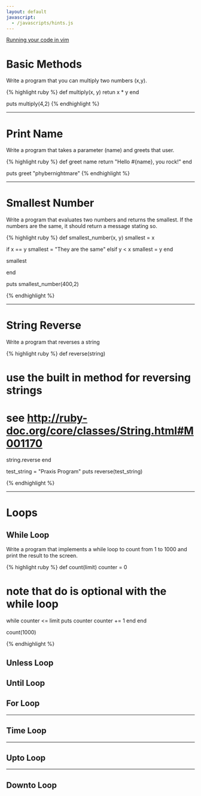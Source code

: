 ```yaml
---
layout: default
javascript:
  - /javascripts/hints.js
---
```

[Running your code in vim](tutorials/vim-code-execution/)

# Basic Methods

Write a program that you can multiply two numbers (x,y).

{% highlight ruby %}
def multiply(x, y)
  retun x * y
end

puts multiply(4,2)
{% endhighlight %}

<hr/>

# Print Name
Write a program that takes a parameter (name) and greets that user.

{% highlight ruby %}
def greet name
  return "Hello #{name}, you rock!"
end

puts greet "phybernightmare"
{% endhighlight %}

<hr/>

# Smallest Number

Write a program that evaluates two numbers and returns the smallest. If the
numbers are the same, it should return a message stating so.

{% highlight ruby %}
def smallest_number(x, y)
  smallest = x

  if x == y
    smallest = "They are the same"
  elsif y < x
    smallest = y
  end

  smallest

end

puts smallest_number(400,2)

{% endhighlight %}

<hr/>

# String Reverse

Write a program that reverses a string

{% highlight ruby %}
def reverse(string)
  # use the built in method for reversing strings
  # see http://ruby-doc.org/core/classes/String.html#M001170
  string.reverse
end

test_string = "Praxis Program"
puts reverse(test_string)

{% endhighlight %}

<hr/>

# Loops

## While Loop

Write a program that implements a while loop to count from 1 to 1000 and
print the result to the screen.

{% highlight ruby %}
def count(limit)
  counter = 0
  # note that do is optional with the while loop
  while counter <= limit
    puts counter
    counter += 1
  end
end

count(1000)

{% endhighlight %}

## Unless Loop


## Until Loop

## For Loop

<hr/>

## Time Loop

<hr/>

## Upto Loop

<hr/>

## Downto Loop
